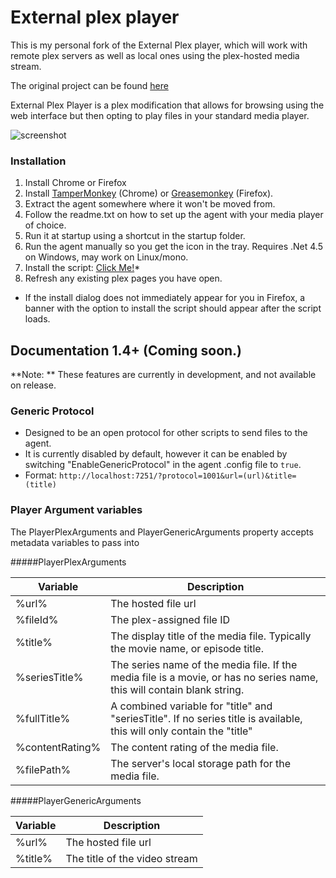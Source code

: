 # External plex player

This is my personal fork of the External Plex player, which will work with remote plex servers as well as local ones using the plex-hosted media stream.

The original project can be found [here](https://github.com/Kayomani/PlexExternalPlayer)

External Plex Player is a plex modification that allows for browsing using the web interface but then opting to play files in your standard media player.

![screenshot](http://i.imgur.com/aM37t76.png "screenshot")

### Installation
1. Install Chrome or Firefox
2. Install [TamperMonkey](https://chrome.google.com/webstore/detail/tampermonkey/dhdgffkkebhmkfjojejmpbldmpobfkfo?hl=en) (Chrome) or [Greasemonkey](https://addons.mozilla.org/en-US/firefox/addon/greasemonkey/) (Firefox).
3. Extract the agent somewhere where it won't be moved from.
4. Follow the readme.txt on how to set up the agent with your media player of choice.
5. Run it at startup using a shortcut in the startup folder.
6. Run the agent manually so you get the icon in the tray. Requires .Net 4.5 on Windows, may work on Linux/mono.
7. Install the script: [Click Me!](https://raw.githubusercontent.com/UncleClapton/PlexExternalPlayer/master/PlexExternalPlayer.user.js)*
8. Refresh any existing plex pages you have open.

* If the install dialog does not immediately appear for you in Firefox, a banner with the option to install the script should appear after the script loads.

## Documentation 1.4+ (Coming soon.)
**Note: ** These features are currently in development, and not available on release.

### Generic Protocol
* Designed to be an open protocol for other scripts to send files to the agent.
* It is currently disabled by default, however it can be enabled by switching "EnableGenericProtocol" in the agent .config file to `true`.
* Format: `http://localhost:7251/?protocol=1001&url=(url)&title=(title)`


### Player Argument variables
The PlayerPlexArguments and PlayerGenericArguments property accepts metadata variables to pass into

#####PlayerPlexArguments

| Variable | Description |
|----------|-------------|
|%url%|The hosted file url|
|%fileId%|The plex-assigned file ID|
|%title%|The display title of the media file. Typically the movie name, or episode title.|
|%seriesTitle%| The series name of the media file. If the media file is a movie, or has no series name, this will contain blank string.|
|%fullTitle%|A combined variable for "title" and "seriesTitle". If no series title is available, this will only contain the  "title"|
|%contentRating%|The content rating of the media file. |
|%filePath%|The server's local storage path for the media file.|

#####PlayerGenericArguments

| Variable | Description |
|----------|-------------|
|%url%|The hosted file url|
|%title%|The title of the video stream|
